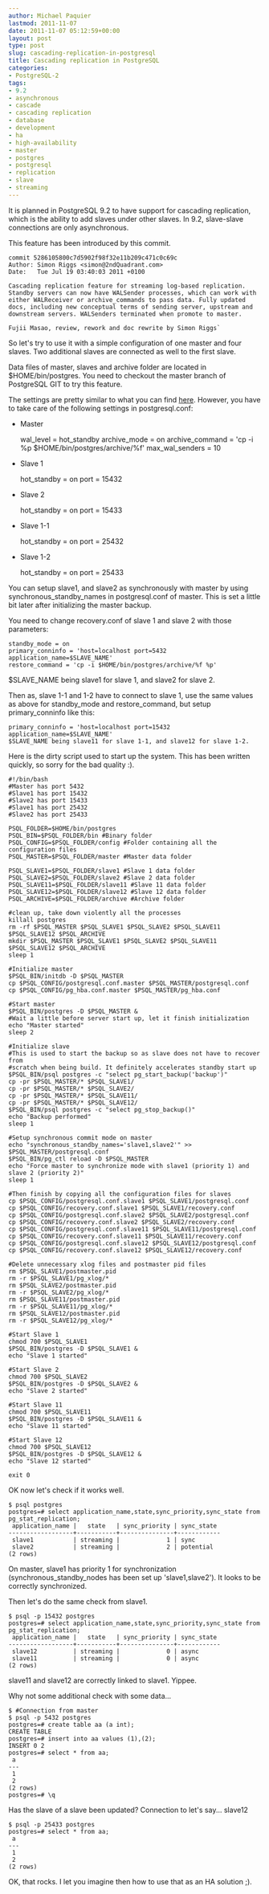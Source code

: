 ```yaml
---
author: Michael Paquier
lastmod: 2011-11-07
date: 2011-11-07 05:12:59+00:00
layout: post
type: post
slug: cascading-replication-in-postgresql
title: Cascading replication in PostgreSQL
categories:
- PostgreSQL-2
tags:
- 9.2
- asynchronous
- cascade
- cascading replication
- database
- development
- ha
- high-availability
- master
- postgres
- postgresql
- replication
- slave
- streaming
---
```


It is planned in PostgreSQL 9.2 to have support for cascading replication, which is the ability to add slaves under other slaves. In 9.2, slave-slave connections are only asynchronous.

This feature has been introduced by this commit.

    commit 5286105800c7d5902f98f32e11b209c471c0c69c
    Author: Simon Riggs <simon@2ndQuadrant.com>
    Date:   Tue Jul 19 03:40:03 2011 +0100

    Cascading replication feature for streaming log-based replication.
    Standby servers can now have WALSender processes, which can work with
    either WALReceiver or archive_commands to pass data. Fully updated
    docs, including new conceptual terms of sending server, upstream and
    downstream servers. WALSenders terminated when promote to master.

    Fujii Masao, review, rework and doc rewrite by Simon Riggs`

So let's try to use it with a simple configuration of one master and four slaves. Two additional slaves are connected as well to the first slave.

Data files of master, slaves and archive folder are located in $HOME/bin/postgres.
You need to checkout the master branch of PostgreSQL GIT to try this feature.

The settings are pretty similar to what you can find [here](/postgresql-2/postgres-9-1-setup-a-synchronous-stand-by-server-in-5-minutes/).
However, you have to take care of the following settings in postgresql.conf:

  * Master

    wal_level = hot_standby
    archive_mode = on
    archive_command = 'cp -i %p $HOME/bin/postgres/archive/%f'
    max_wal_senders = 10

  * Slave 1

    hot_standby = on
    port = 15432

  * Slave 2

    hot_standby = on
    port = 15433

  * Slave 1-1

    hot_standby = on
    port = 25432

  * Slave 1-2

    hot_standby = on
    port = 25433

You can setup slave1, and slave2 as synchronously with master by using synchronous\_standby\_names in postgresql.conf of master.
This is set a little bit later after initializing the master backup.

You need to change recovery.conf of slave 1 and slave 2 with those parameters:

    standby_mode = on
    primary_conninfo = 'host=localhost port=5432 application_name=$SLAVE_NAME'
    restore_command = 'cp -i $HOME/bin/postgres/archive/%f %p'

$SLAVE\_NAME being slave1 for slave 1, and slave2 for slave 2.

Then as, slave 1-1 and 1-2 have to connect to slave 1, use the same values as above for standby\_mode and restore\_command, but setup primary\_conninfo like this:

    primary_conninfo = 'host=localhost port=15432 application_name=$SLAVE_NAME'
    $SLAVE_NAME being slave11 for slave 1-1, and slave12 for slave 1-2.

Here is the dirty script used to start up the system. This has been written quickly, so sorry for the bad quality :).

    #!/bin/bash
    #Master has port 5432
    #Slave1 has port 15432
    #Slave2 has port 15433
    #Slave1 has port 25432
    #Slave2 has port 25433

    PSQL_FOLDER=$HOME/bin/postgres
    PSQL_BIN=$PSQL_FOLDER/bin #Binary folder
    PSQL_CONFIG=$PSQL_FOLDER/config #Folder containing all the configuration files
    PSQL_MASTER=$PSQL_FOLDER/master #Master data folder

    PSQL_SLAVE1=$PSQL_FOLDER/slave1 #Slave 1 data folder
    PSQL_SLAVE2=$PSQL_FOLDER/slave2 #Slave 2 data folder
    PSQL_SLAVE11=$PSQL_FOLDER/slave11 #Slave 11 data folder
    PSQL_SLAVE12=$PSQL_FOLDER/slave12 #Slave 12 data folder
    PSQL_ARCHIVE=$PSQL_FOLDER/archive #Archive folder

    #clean up, take down violently all the processes
    killall postgres
    rm -rf $PSQL_MASTER $PSQL_SLAVE1 $PSQL_SLAVE2 $PSQL_SLAVE11 $PSQL_SLAVE12 $PSQL_ARCHIVE
    mkdir $PSQL_MASTER $PSQL_SLAVE1 $PSQL_SLAVE2 $PSQL_SLAVE11 $PSQL_SLAVE12 $PSQL_ARCHIVE
    sleep 1

    #Initialize master
    $PSQL_BIN/initdb -D $PSQL_MASTER
    cp $PSQL_CONFIG/postgresql.conf.master $PSQL_MASTER/postgresql.conf
    cp $PSQL_CONFIG/pg_hba.conf.master $PSQL_MASTER/pg_hba.conf

    #Start master
    $PSQL_BIN/postgres -D $PSQL_MASTER &
    #Wait a little before server start up, let it finish initialization
    echo "Master started"
    sleep 2

    #Initialize slave
    #This is used to start the backup so as slave does not have to recover from
    #scratch when being build. It definitely accelerates standby start up
    $PSQL_BIN/psql postgres -c "select pg_start_backup('backup')"
    cp -pr $PSQL_MASTER/* $PSQL_SLAVE1/
    cp -pr $PSQL_MASTER/* $PSQL_SLAVE2/
    cp -pr $PSQL_MASTER/* $PSQL_SLAVE11/
    cp -pr $PSQL_MASTER/* $PSQL_SLAVE12/
    $PSQL_BIN/psql postgres -c "select pg_stop_backup()"
    echo "Backup performed"
    sleep 1

    #Setup synchronous commit mode on master
    echo "synchronous_standby_names='slave1,slave2'" >> $PSQL_MASTER/postgresql.conf
    $PSQL_BIN/pg_ctl reload -D $PSQL_MASTER
    echo "Force master to synchronize mode with slave1 (priority 1) and slave 2 (priority 2)"
    sleep 1

    #Then finish by copying all the configuration files for slaves
    cp $PSQL_CONFIG/postgresql.conf.slave1 $PSQL_SLAVE1/postgresql.conf
    cp $PSQL_CONFIG/recovery.conf.slave1 $PSQL_SLAVE1/recovery.conf
    cp $PSQL_CONFIG/postgresql.conf.slave2 $PSQL_SLAVE2/postgresql.conf
    cp $PSQL_CONFIG/recovery.conf.slave2 $PSQL_SLAVE2/recovery.conf
    cp $PSQL_CONFIG/postgresql.conf.slave11 $PSQL_SLAVE11/postgresql.conf
    cp $PSQL_CONFIG/recovery.conf.slave11 $PSQL_SLAVE11/recovery.conf
    cp $PSQL_CONFIG/postgresql.conf.slave12 $PSQL_SLAVE12/postgresql.conf
    cp $PSQL_CONFIG/recovery.conf.slave12 $PSQL_SLAVE12/recovery.conf

    #Delete unnecessary xlog files and postmaster pid files
    rm $PSQL_SLAVE1/postmaster.pid
    rm -r $PSQL_SLAVE1/pg_xlog/*
    rm $PSQL_SLAVE2/postmaster.pid
    rm -r $PSQL_SLAVE2/pg_xlog/*
    rm $PSQL_SLAVE11/postmaster.pid
    rm -r $PSQL_SLAVE11/pg_xlog/*
    rm $PSQL_SLAVE12/postmaster.pid
    rm -r $PSQL_SLAVE12/pg_xlog/*

    #Start Slave 1
    chmod 700 $PSQL_SLAVE1
    $PSQL_BIN/postgres -D $PSQL_SLAVE1 &
    echo "Slave 1 started"

    #Start Slave 2
    chmod 700 $PSQL_SLAVE2
    $PSQL_BIN/postgres -D $PSQL_SLAVE2 &
    echo "Slave 2 started"

    #Start Slave 11
    chmod 700 $PSQL_SLAVE11
    $PSQL_BIN/postgres -D $PSQL_SLAVE11 &
    echo "Slave 11 started"

    #Start Slave 12
    chmod 700 $PSQL_SLAVE12
    $PSQL_BIN/postgres -D $PSQL_SLAVE12 &
    echo "Slave 12 started"

    exit 0

OK now let's check if it works well.

    $ psql postgres
    postgres=# select application_name,state,sync_priority,sync_state from pg_stat_replication;
     application_name |   state   | sync_priority | sync_state 
    ------------------+-----------+---------------+------------
     slave1           | streaming |             1 | sync
     slave2           | streaming |             2 | potential
    (2 rows)

On master, slave1 has priority 1 for synchronization (synchronous\_standby\_nodes has been set up 'slave1,slave2'). It looks to be correctly synchronized.

Then let's do the same check from slave1.

    $ psql -p 15432 postgres
    postgres=# select application_name,state,sync_priority,sync_state from pg_stat_replication;
     application_name |   state   | sync_priority | sync_state 
    ------------------+-----------+---------------+------------
     slave12          | streaming |             0 | async
     slave11          | streaming |             0 | async
    (2 rows)

slave11 and slave12 are correctly linked to slave1. Yippee.

Why not some additional check with some data...

    $ #Connection from master
    $ psql -p 5432 postgres
    postgres=# create table aa (a int);
    CREATE TABLE
    postgres=# insert into aa values (1),(2);
    INSERT 0 2
    postgres=# select * from aa;
     a 
    ---
     1
     2
    (2 rows)
    postgres=# \q

Has the slave of a slave been updated? Connection to let's say... slave12

    $ psql -p 25433 postgres
    postgres=# select * from aa;
     a 
    ---
     1
     2
    (2 rows)

OK, that rocks. I let you imagine then how to use that as an HA solution ;).
